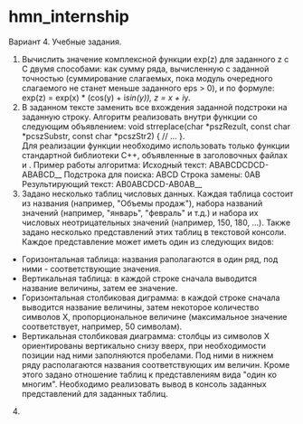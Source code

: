 # hmn_internship
Вариант 4. Учебные задания. 
  1. Вычислить значение комплексной функции exp(z) для заданного z c С двумя способами: как сумму ряда, вычисленную с заданной точностью (суммирование слагаемых, пока модуль очередного слагаемого не станет меньше заданного eps > 0), и по формуле: exp(z) = exp(x) * (cos(y) + i*sin(y)), z = x + i*y.
  2. В заданном тексте заменить все вхождения заданной подстроки на заданную строку. Алгоритм реализовать внутри функции со следующим объявлением: 
void strreplace(char *pszRezult, const char *pcszSubstr, const char *pcszStr2) { // ... }.  
Для реализации функции необходимо использовать только функции стандартной библиотеки С++, объявленные в заголовочных файлах <cstdlib> и <cstring>. 
  Пример работы алгоритма: 
  Исходный текст:       ABABCDCDCD-ABABCD__
  Подстрока для поиска: ABCD
  Строка замены:        0AB
  Результирующий текст: AB0ABCDCD-AB0AB__
  3. Задано несколько таблиц числовых данных. Каждая таблица состоит из названия (например, "Объемы продаж"), набора названий значений (например, "январь", "февраль" и т.д.) и набора их числовых неотрицательных значений (например, 150, 180, ...). Также задано несколько представлений этих таблиц в текстовой консоли. Каждое представление может иметь один из следующих видов: 
  - Горизонтальная таблица: названия раполагаются в один ряд, под ними - соответствующие значения.
  - Вертикальная таблица: в каждой строке сначала выводится название величины, затем ее значение. 
  - Горизонтальная столбиковая диграмма: в каждой строке сначала выводится название величины, затем некоторое количество символов Х, пропорциональное величине (максимальное значение соответствует, например, 50 символам).
  - Вертикальная столбиковая диаграмма: столбцы из символов Х ориентированы вертикально снизу вверх, при необходимости позиции над ними заполняются пробелами. Под ними в нижнем ряду располагаются названия соответствующих им величин. 
  Кроме этого задано отношение таблиц к представлениям вида "один ко многим". Необходимо реализовать вывод в консоль заданных представлений для заданных таблиц. 
  4. 
